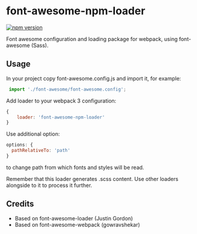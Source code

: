 # font-awesome-npm-loader

[![npm version](https://www.npmjs.com/package/font-awesome-npm-loader.svg)](https://www.npmjs.com/package/font-awesome-npm-loader)

Font awesome configuration and loading package for webpack, using font-awesome (Sass).

## Usage

In your project copy font-awesome.config.js and import it, for example:

```javascript
 import './font-awesome/font-awesome.config';
```

Add loader to your webpack 3 configuration:

```javascript
{
    loader: 'font-awesome-npm-loader'
}
```

Use additional option:

```javascript
options: {
  pathRelativeTo: 'path'
}
```

to change path from which fonts and styles will be read.

Remember that this loader generates .scss content. Use other loaders alongside to it to process it further.

## Credits

* Based on font-awesome-loader (Justin Gordon)
* Based on font-awesome-webpack (gowravshekar)
